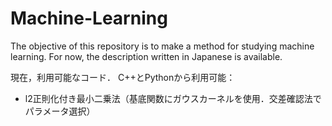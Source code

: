 Machine-Learning
================

The objective of this repository is to make a method for studying machine learning.
For now, the description written in Japanese is available.

現在，利用可能なコード．
C++とPythonから利用可能： 
* l2正則化付き最小二乗法（基底関数にガウスカーネルを使用．交差確認法でパラメータ選択）





